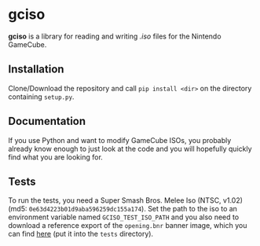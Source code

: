 # gciso
**gciso** is a library for reading and writing *.iso* files for the Nintendo GameCube.

## Installation
Clone/Download the repository and call `pip install <dir>` on the directory containing `setup.py`.

## Documentation
If you use Python and want to modify GameCube ISOs, you probably already know enough to just look at the code and you will hopefully quickly find what you are looking for.

## Tests
To run the tests, you need a Super Smash Bros. Melee Iso (NTSC, v1.02) (md5: `0e63d4223b01d9aba596259dc155a174`).
Set the path to the iso to an environment variable named `GCISO_TEST_ISO_PATH` and you also need to download a reference export of the `opening.bnr` banner image, which you can find [here](http://download.theshoemaker.de/gciso_test/banner_ref.png) (put it into the `tests` directory).
